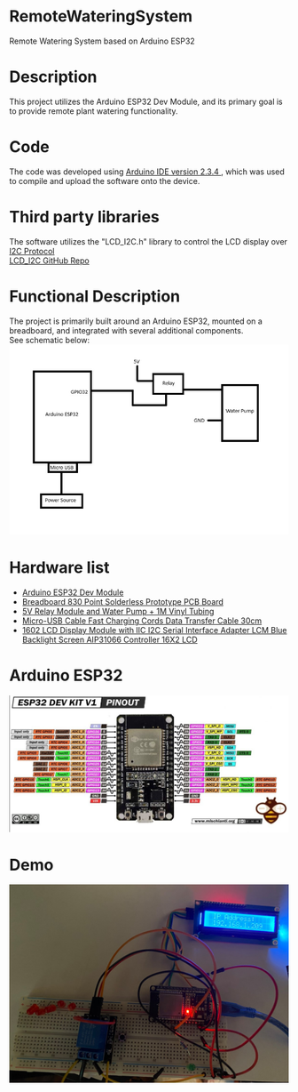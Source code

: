 # RemoteWateringSystem
Remote Watering System based on Arduino ESP32

# Description 
This project utilizes the Arduino ESP32 Dev Module, and its primary goal is to provide remote plant watering functionality.

# Code 
The code was developed using <a href="https://www.arduino.cc/en/software"> Arduino IDE version 2.3.4 </a>, which was used to compile and upload the software onto the device.

# Third party libraries
The software utilizes the "LCD_I2C.h" library to control the LCD display over <a href="https://en.wikipedia.org/wiki/I%C2%B2C"> I2C Protocol </a> <br>
<a href="https://github.com/blackhack/LCD_I2C/tree/master">LCD_I2C GitHub Repo</a>

# Functional Description
The project is primarily built around an Arduino ESP32, mounted on a breadboard, and integrated with several additional components.<br>
See schematic below:<br>
<img src="./docs/schematic.jpg"/>

# Hardware list

* <a href="https://www.amazon.com/ESP-WROOM-32-Development-Dual-Mode-Microcontroller-Integrated/dp/B07WCG1PLV/ref=sxin_16_pa_sp_search_thematic_sspa?content-id=amzn1.sym.c5787da2-212d-48eb-a894-9ea5a87adeb3%3Aamzn1.sym.c5787da2-212d-48eb-a894-9ea5a87adeb3&crid=34WWLQ6CSFA0L&cv_ct_cx=esp32+development+board&keywords=esp32+development+board&pd_rd_i=B07WCG1PLV&pd_rd_r=a813615e-8e34-44f5-a48e-beed27b44e4d&pd_rd_w=RPSvm&pd_rd_wg=tfmYF&pf_rd_p=c5787da2-212d-48eb-a894-9ea5a87adeb3&pf_rd_r=8AN6QZEBQPPJEACEND17&qid=1738774208&sbo=RZvfv%2F%2FHxDF%2BO5021pAnSA%3D%3D&sprefix=esp32%2Caps%2C174&sr=1-1-6024b2a3-78e4-4fed-8fed-e1613be3bcce-spons&sp_csd=d2lkZ2V0TmFtZT1zcF9zZWFyY2hfdGhlbWF0aWM&psc=1">Arduino ESP32 Dev Module</a>
* <a href="https://www.amazon.com/dp/B0BRQX6G3T?ref=ppx_yo2ov_dt_b_fed_asin_title">Breadboard 830 Point Solderless Prototype PCB Board </a>
* <a href="https://www.amazon.com/dp/B07TLRYGT1?ref=ppx_yo2ov_dt_b_fed_asin_title">5V Relay Module and Water Pump + 1M Vinyl Tubing</a>
* <a href="https://www.amazon.com/dp/B0C89Q81FW?ref=ppx_yo2ov_dt_b_fed_asin_title">Micro-USB Cable Fast Charging Cords Data Transfer Cable 30cm </a>
* <a href="https://www.amazon.com/dp/B0D2L9JHLD?ref=ppx_yo2ov_dt_b_fed_asin_title&th=1">1602 LCD Display Module with IIC I2C Serial Interface Adapter LCM Blue Backlight Screen AIP31066 Controller 16X2 LCD</a>

# Arduino ESP32
<img src="./docs/ESP32_Pinout.jpg"/> 

# Demo
<img src="./docs/demo.jpg"/>
  


